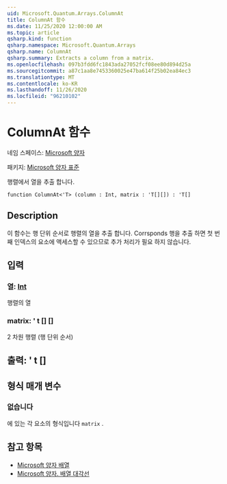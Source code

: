 ```yaml
---
uid: Microsoft.Quantum.Arrays.ColumnAt
title: ColumnAt 함수
ms.date: 11/25/2020 12:00:00 AM
ms.topic: article
qsharp.kind: function
qsharp.namespace: Microsoft.Quantum.Arrays
qsharp.name: ColumnAt
qsharp.summary: Extracts a column from a matrix.
ms.openlocfilehash: 097b3fdd6fc1843ada27052fcf08ee80d894d25a
ms.sourcegitcommit: a87c1aa8e7453360025e47ba614f25b02ea84ec3
ms.translationtype: MT
ms.contentlocale: ko-KR
ms.lasthandoff: 11/26/2020
ms.locfileid: "96210102"
---
```

# <a name="columnat-function"></a>ColumnAt 함수

네임 스페이스: [Microsoft 양자](xref:Microsoft.Quantum.Arrays)

패키지: [Microsoft 양자 표준](https://nuget.org/packages/Microsoft.Quantum.Standard)


행렬에서 열을 추출 합니다.

```qsharp
function ColumnAt<'T> (column : Int, matrix : 'T[][]) : 'T[]
```


## <a name="description"></a>Description

이 함수는 행 단위 순서로 행렬의 열을 추출 합니다.
Corrsponds 행을 추출 하면 첫 번째 인덱스의 요소에 액세스할 수 있으므로 추가 처리가 필요 하지 않습니다.

## <a name="input"></a>입력

### <a name="column--int"></a>열: [Int](xref:microsoft.quantum.lang-ref.int)

행렬의 열


### <a name="matrix--t"></a>matrix: ' t [] []

2 차원 행렬 (행 단위 순서)



## <a name="output--t"></a>출력: ' t []



## <a name="type-parameters"></a>형식 매개 변수

### <a name="t"></a>없습니다

에 있는 각 요소의 형식입니다 `matrix` .

## <a name="see-also"></a>참고 항목

- [Microsoft 양자 배열](xref:Microsoft.Quantum.Arrays.Transposed)
- [Microsoft 양자. 배열 대각선](xref:Microsoft.Quantum.Arrays.Diagonal)
